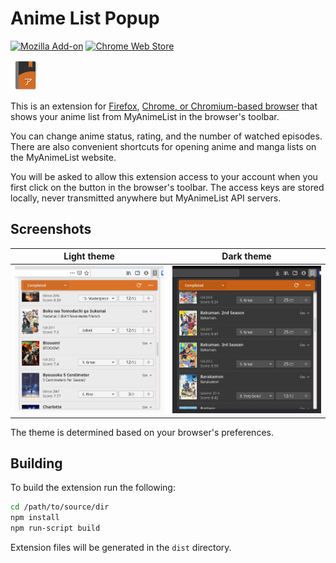 # Anime List Popup

[![Mozilla Add-on](https://img.shields.io/amo/v/anime-list-popup?label=Firefox%20add-on&style=for-the-badge)](https://addons.mozilla.org/en-US/firefox/addon/anime-list-popup/) [![Chrome Web Store](https://img.shields.io/chrome-web-store/v/glabhkacodgkcgnbccfkjhlkolcidkdo?style=for-the-badge)](https://chrome.google.com/webstore/detail/anime-list-popup/glabhkacodgkcgnbccfkjhlkolcidkdo)

![](assets/image-48.png) 

This is an extension for [Firefox](https://addons.mozilla.org/en-US/firefox/addon/anime-list-popup/), [Chrome, or Chromium-based browser](https://chrome.google.com/webstore/detail/anime-list-popup/glabhkacodgkcgnbccfkjhlkolcidkdo) that shows your anime list from MyAnimeList in the browser's toolbar. 

You can change anime status, rating, and the number of watched episodes. There are also convenient shortcuts for opening anime and manga lists on the MyAnimeList website.

You will be asked to allow this extension access to your account when you first click on the button in the browser's toolbar. The access keys are stored locally, never transmitted anywhere but MyAnimeList API servers.


## Screenshots

| Light theme                           | Dark theme                          |
|---------------------------------------|-------------------------------------|
| ![Light theme](screenshots/light.png) | ![Dark theme](screenshots/dark.png) |

The theme is determined based on your browser's preferences.


## Building

To build the extension run the following:

```bash
cd /path/to/source/dir
npm install
npm run-script build
```

Extension files will be generated in the `dist` directory.
